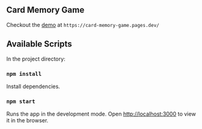 ## Card Memory Game
Checkout the [demo](https://card-memory-game.pages.dev) at `https://card-memory-game.pages.dev/`

## Available Scripts

In the project directory:

### `npm install`

Install dependencies.

### `npm start`

Runs the app in the development mode.
Open [http://localhost:3000](http://localhost:3000) to view it in the browser.
